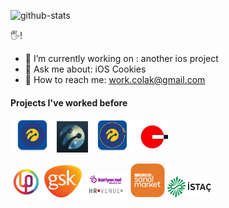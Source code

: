 ![github-stats](https://github-readme-stats.vercel.app/api?username=cagricolak&count_private=true&theme=algolia)

🖐!

- 🌱 I’m currently working on : another ios project
- 💬 Ask me about: iOS Cookies
- 🤙 How to reach me: work.colak@gmail.com


#### Projects I've worked before
<a href="https://apps.apple.com/tr/app/dijital-operatör/id335162906?l=tr"><img src="/clients/turkcell/dijital-operator-logo.png" width="70"></a>
<a href="https://apps.apple.com/tr/app/turkcell-platinum/id671494224?l=tr"><img src="/clients/turkcell/platinum.jpg" width="50"></a>
<a href="https://apps.apple.com/tr/app/şirketim/id930808346"><img src="/clients/turkcell/sirketim-app.png" width="70"></a>
<img src="/clients/fotowoo/fotowoo-logo.jpg" width="50">

<img src="/clients/upudate.jpeg" width="50">
<img src="/clients/gsk-logo.png" width="60">
<img src="/clients/kariyer-hrvenue_hd.jpg" width="70">
<img src="/clients/sanal market logo.jpg" width="55">
<img src="/clients/istac/Istac_vektorel_korumali.png" width="70">
